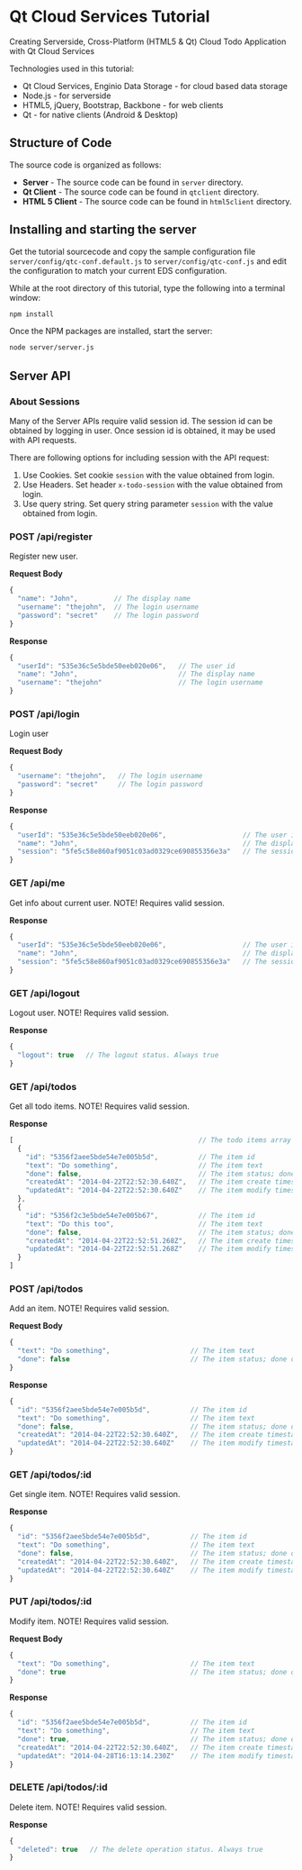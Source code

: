 # Qt Cloud Services Tutorial

Creating Serverside, Cross-Platform (HTML5 & Qt) Cloud Todo Application with Qt Cloud Services

Technologies used in this tutorial:
* Qt Cloud Services, Enginio Data Storage - for cloud based data storage
* Node.js - for serverside
* HTML5, jQuery, Bootstrap, Backbone - for web clients
* Qt - for native clients (Android & Desktop)

## Structure of Code

The source code is organized as follows:

* **Server** - The source code can be found in `server` directory.
* **Qt Client** - The source code can be found in `qtclient` directory.
* **HTML 5 Client** - The source code can be found in `html5client` directory.

## Installing and starting the server

Get the tutorial sourcecode and copy the sample configuration file `server/config/qtc-conf.default.js` to `server/config/qtc-conf.js` and edit the configuration to match your current EDS configuration.

While at the root directory of this tutorial, type the following into a terminal window:

```sh
npm install
```

Once the NPM packages are installed, start the server:

```sh
node server/server.js
```

## Server API

### About Sessions
Many of the Server APIs require valid session id. The session id can be obtained by logging in user. Once session id is obtained, it may be used with API requests.

There are following options for including session with the API request:

1. Use Cookies. Set cookie `session` with the value obtained from login.
2. Use Headers. Set header `x-todo-session` with the value obtained from login.
3. Use query string. Set query string parameter `session` with the value obtained from login.

### POST /api/register
Register new user.

**Request Body**
```javascript
{
  "name": "John",         // The display name
  "username": "thejohn",  // The login username
  "password": "secret"    // The login password
}
```

**Response**
```javascript
{
  "userId": "535e36c5e5bde50eeb020e06",   // The user id
  "name": "John",                         // The display name
  "username": "thejohn"                   // The login username
}
```

### POST /api/login
Login user

**Request Body**
```javascript
{
  "username": "thejohn",   // The login username
  "password": "secret"     // The login password
}
```

**Response**
```javascript
{
  "userId": "535e36c5e5bde50eeb020e06",                   // The user id
  "name": "John",                                         // The display name
  "session": "5fe5c58e860af9051c03ad0329ce690855356e3a"   // The session id
}
```

### GET /api/me
Get info about current user. NOTE! Requires valid session.

**Response**
```javascript
{
  "userId": "535e36c5e5bde50eeb020e06",                   // The user id
  "name": "John",                                         // The display name
  "session": "5fe5c58e860af9051c03ad0329ce690855356e3a"   // The session id
}
```

### GET /api/logout
Logout user. NOTE! Requires valid session.

**Response**
```javascript
{
  "logout": true   // The logout status. Always true
}
```

### GET /api/todos
Get all todo items. NOTE! Requires valid session.

**Response**
```javascript
[                                              // The todo items array
  {
    "id": "5356f2aee5bde54e7e005b5d",          // The item id
    "text": "Do something",                    // The item text
    "done": false,                             // The item status; done or not
    "createdAt": "2014-04-22T22:52:30.640Z",   // The item create timestamp
    "updatedAt": "2014-04-22T22:52:30.640Z"    // The item modify timestamp
  },
  {
    "id": "5356f2c3e5bde54e7e005b67",          // The item id
    "text": "Do this too",                     // The item text
    "done": false,                             // The item status; done or not
    "createdAt": "2014-04-22T22:52:51.268Z",   // The item create timestamp
    "updatedAt": "2014-04-22T22:52:51.268Z"    // The item modify timestamp
  }
]
```

### POST /api/todos
Add an item. NOTE! Requires valid session.

**Request Body**
```javascript
{
  "text": "Do something",                    // The item text
  "done": false                              // The item status; done or not
}
```

**Response**
```javascript
{
  "id": "5356f2aee5bde54e7e005b5d",          // The item id
  "text": "Do something",                    // The item text
  "done": false,                             // The item status; done or not
  "createdAt": "2014-04-22T22:52:30.640Z",   // The item create timestamp
  "updatedAt": "2014-04-22T22:52:30.640Z"    // The item modify timestamp
}
```

### GET      /api/todos/:id
Get single item. NOTE! Requires valid session.

**Response**
```javascript
{
  "id": "5356f2aee5bde54e7e005b5d",          // The item id
  "text": "Do something",                    // The item text
  "done": false,                             // The item status; done or not
  "createdAt": "2014-04-22T22:52:30.640Z",   // The item create timestamp
  "updatedAt": "2014-04-22T22:52:30.640Z"    // The item modify timestamp
}
```

### PUT /api/todos/:id
Modify item. NOTE! Requires valid session.

**Request Body**
```javascript
{
  "text": "Do something",                    // The item text
  "done": true                               // The item status; done or not
}
```

**Response**
```javascript
{
  "id": "5356f2aee5bde54e7e005b5d",          // The item id
  "text": "Do something",                    // The item text
  "done": true,                              // The item status; done or not
  "createdAt": "2014-04-22T22:52:30.640Z",   // The item create timestamp
  "updatedAt": "2014-04-28T16:13:14.230Z"    // The item modify timestamp
}
```

### DELETE   /api/todos/:id
Delete item. NOTE! Requires valid session.

**Response**
```javascript
{
  "deleted": true   // The delete operation status. Always true
}
```
